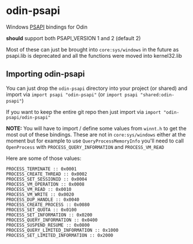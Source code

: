 # odin-psapi
Windows [PSAPI](https://learn.microsoft.com/en-us/windows/win32/api/_psapi/) bindings for Odin

**should** support both PSAPI_VERSION 1 and 2 (default 2)

Most of these can just be brought into `core:sys/windows` in the future as psapi.lib is deprecated and all the functions were moved into kernel32.lib

## Importing odin-psapi

You can just drop the `odin-psapi` directory into your
project (or shared) and import via `import psapi "odin-psapi"` (or `import psapi "shared:odin-psapi"`)

If you want to keep the entire git repo then just import via `import "odin-psapi/odin-psapi"`

**NOTE:** You will have to import / define some values from `winnt.h` to get the most out of
these bindings. These are not in `core:sys/windows` either at the moment but for example to
use `QueryProcessMemoryInfo` you'll need to call `OpenProcess` with `PROCESS_QUERY_INFORMATION`
and `PROCESS_VM_READ`

Here are some of those values:

```odin
PROCESS_TERMINATE :: 0x0001 
PROCESS_CREATE_THREAD :: 0x0002 
PROCESS_SET_SESSIONID :: 0x0004 
PROCESS_VM_OPERATION :: 0x0008 
PROCESS_VM_READ :: 0x0010 
PROCESS_VM_WRITE :: 0x0020 
PROCESS_DUP_HANDLE :: 0x0040 
PROCESS_CREATE_PROCESS :: 0x0080 
PROCESS_SET_QUOTA :: 0x0100 
PROCESS_SET_INFORMATION :: 0x0200 
PROCESS_QUERY_INFORMATION :: 0x0400 
PROCESS_SUSPEND_RESUME :: 0x0800 
PROCESS_QUERY_LIMITED_INFORMATION :: 0x1000 
PROCESS_SET_LIMITED_INFORMATION :: 0x2000
```
